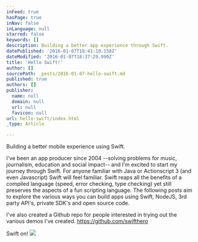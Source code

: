```yaml
---
inFeed: true
hasPage: true
inNav: false
inLanguage: null
starred: false
keywords: []
description: Building a better app experience through Swift.
datePublished: '2016-01-07T18:41:10.158Z'
dateModified: '2016-01-07T18:37:29.990Z'
title: 'Hello Swift!'
author: []
sourcePath: _posts/2016-01-07-hello-swift.md
published: true
authors: []
publisher:
  name: null
  domain: null
  url: null
  favicon: null
url: hello-swift/index.html
_type: Article

---
```

Building a better mobile experience using Swift.

I've been an app producer since 2004 --solving problems for music, journalism, education and social impact-- and I'm excited to start my journey through Swift. For anyone familiar with Java or Actionscript 3 (and even Javascript) Swift will feel familiar. Swift reaps all the benefits of a compiled language (speed, error checking, type checking) yet still preserves the aspects of a fun scripting language. The following posts aim to explore the various ways you can build apps using Swift, NodeJS, 3rd party API's, private SDK's and open source code. 

I've also created a Github repo for people interested in trying out the various demos I've created.  https://github.com/swifthero

Swift on!
![](https://the-grid-user-content.s3-us-west-2.amazonaws.com/431b5096-b785-4c5b-98a2-423708be9e64.png)
